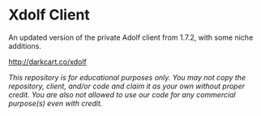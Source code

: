 # Xdolf Client

An updated version of the private Adolf client from 1.7.2, with some niche additions.

http://darkcart.co/xdolf

*This repository is for educational purposes only. You may not copy the repository, client, and/or code and claim it as your own without proper credit. You are also not allowed to use our code for any commercial purpose(s) even with credit.*
